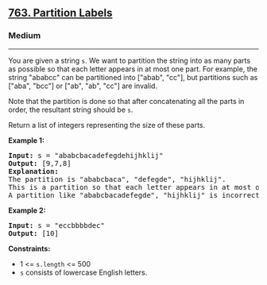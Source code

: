 <h2><a href="https://leetcode.com/problems/partition-labels">763. Partition Labels</a></h2>
<h3>Medium</h3>
<hr>
<p>You are given a string <code>s</code>. We want to partition the string into as many parts as possible so that each letter appears in at most one part. For example, the string "ababcc" can be partitioned into ["abab", "cc"], but partitions such as ["aba", "bcc"] or ["ab", "ab", "cc"] are invalid.</p>
<p>Note that the partition is done so that after concatenating all the parts in order, the resultant string should be <code>s</code>.</p>
<p>Return a list of integers representing the size of these parts.</p>
<p><strong>Example 1:</strong></p>
<pre>
<strong>Input:</strong> s = "ababcbacadefegdehijhklij"
<strong>Output:</strong> [9,7,8]
<strong>Explanation:</strong>
The partition is "ababcbaca", "defegde", "hijhklij".
This is a partition so that each letter appears in at most one part.
A partition like "ababcbacadefegde", "hijhklij" is incorrect, because it splits s into less parts.
</pre>
<p><strong>Example 2:</strong></p>
<pre>
<strong>Input:</strong> s = "eccbbbbdec"
<strong>Output:</strong> [10]
</pre>
<p><strong>Constraints:</strong></p>
<ul>
  <li>1 <= <code>s.length</code> <= 500</li>
  <li><code>s</code> consists of lowercase English letters.</li>
</ul>
